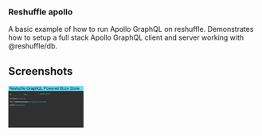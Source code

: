 ### Reshuffle apollo

A basic example of how to run Apollo GraphQL on reshuffle.
Demonstrates how to setup a full stack Apollo GraphQL client and server working with @reshuffle/db.

## Screenshots

<img src="./app-screen.png" width="30%" height="30%">
